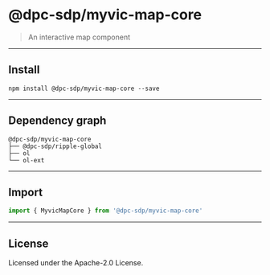 <!-- GENERATED_DOCS -->
# @dpc-sdp/myvic-map-core

> An interactive map component

--------------------------------------------------------------------------------

## Install

```shell
npm install @dpc-sdp/myvic-map-core --save
```

--------------------------------------------------------------------------------

## Dependency graph

```shell
@dpc-sdp/myvic-map-core
├── @dpc-sdp/ripple-global
├── ol
└── ol-ext
```

--------------------------------------------------------------------------------

## Import

```js
import { MyvicMapCore } from '@dpc-sdp/myvic-map-core'
```

--------------------------------------------------------------------------------

## License

Licensed under the Apache-2.0 License.

<!-- /GENERATED_DOCS -->
